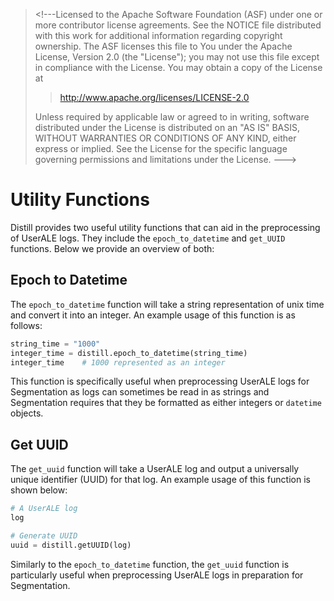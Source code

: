 > \<!\-\--Licensed to the Apache Software Foundation (ASF) under one or
> more contributor license agreements. See the NOTICE file distributed
> with this work for additional information regarding copyright
> ownership. The ASF licenses this file to You under the Apache License,
> Version 2.0 (the \"License\"); you may not use this file except in
> compliance with the License. You may obtain a copy of the License at
>
> > <http://www.apache.org/licenses/LICENSE-2.0>
>
> Unless required by applicable law or agreed to in writing, software
> distributed under the License is distributed on an \"AS IS\" BASIS,
> WITHOUT WARRANTIES OR CONDITIONS OF ANY KIND, either express or
> implied. See the License for the specific language governing
> permissions and limitations under the License. \-\--\>

# Utility Functions

Distill provides two useful utility functions that can aid in the
preprocessing of UserALE logs. They include the `epoch_to_datetime` and
`get_UUID` functions. Below we provide an overview of both:

## Epoch to Datetime

The `epoch_to_datetime` function will take a string representation of
unix time and convert it into an integer. An example usage of this
function is as follows:

``` python
string_time = "1000"
integer_time = distill.epoch_to_datetime(string_time)
integer_time    # 1000 represented as an integer
```

This function is specifically useful when preprocessing UserALE logs for
Segmentation as logs can sometimes be read in as strings and
Segmentation requires that they be formatted as either integers or
`datetime` objects.

## Get UUID

The `get_uuid` function will take a UserALE log and output a universally
unique identifier (UUID) for that log. An example usage of this function
is shown below:

``` python
# A UserALE log
log

# Generate UUID
uuid = distill.getUUID(log)
```

Similarly to the `epoch_to_datetime` function, the `get_uuid` function
is particularly useful when preprocessing UserALE logs in preparation
for Segmentation.
